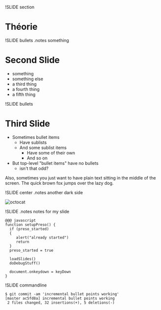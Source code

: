 !SLIDE section
# Théorie #

!SLIDE bullets
.notes something

# Second Slide #

* something
* something else
* a third thing
* a fourth thing
* a fifth thing

!SLIDE bullets
# Third Slide

* Sometimes bullet items
  * Have sublists
  * And some sublist items
    * Have some of their own
    * And so on
* But top-level "bullet items" have no bullets
  * isn't that odd?

Also, sometimes you just want to have plain text sitting in the middle
of the screen. The quick brown fox jumps over the lazy dog.

!SLIDE center
.notes another dark side

![octocat](octocat.png)

!SLIDE
.notes notes for my slide

	@@@ javascript
	function setupPreso() {
	  if (preso_started)
	  {
	     alert("already started")
	     return
	  }
	  preso_started = true

	  loadSlides()
	  doDebugStuff()

	  document.onkeydown = keyDown
	}

!SLIDE commandline

	$ git commit -am 'incremental bullet points working'
	[master ac5fd8a] incremental bullet points working
	 2 files changed, 32 insertions(+), 5 deletions(-)
